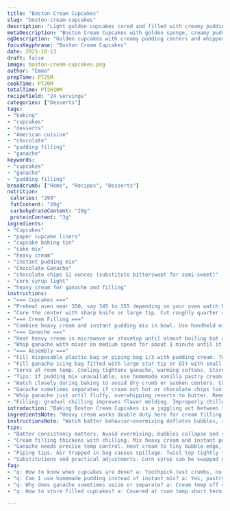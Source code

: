 ```yaml
---
title: "Boston Cream Cupcakes"
slug: "boston-cream-cupcakes"
description: "Light golden cupcakes cored and filled with creamy pudding made with heavy cream and instant mix. Topped with whipped ganache made by melting chocolate chips with hot cream and corn syrup. Filling piping technique keeps mess low. Ganache whipped to fluffy consistency with optional cream if too stiff. Bake by visual cues toothpick clean. Chill ganache before whipping for better texture. Cream filling thickens on chill. Corn syrup smooths ganache melt. Core cupcake centers half inch deep, careful to not cut liner. Frost cupcakes using star swirl method or improvised bags. Yield 24 cupcakes offering balance of fat sugar and protein. Nutrients moderate with 299 calories per serving."
metaDescription: "Boston Cream Cupcakes with golden sponge, creamy pudding core, and whipped chocolate ganache frosting. Techniques for filling, whipping, piping, and baking timing cues."
ogDescription: "Golden cupcakes with creamy pudding centers and whipped chocolate ganache frosting. Filling and piping tips for neat results and balanced texture."
focusKeyphrase: "Boston Cream Cupcakes"
date: 2025-10-13
draft: false
image: boston-cream-cupcakes.png
author: "Emma"
prepTime: PT25M
cookTime: PT20M
totalTime: PT2H10M
recipeYield: "24 servings"
categories: ["Desserts"]
tags:
- "baking"
- "cupcakes"
- "desserts"
- "American cuisine"
- "chocolate"
- "pudding filling"
- "ganache"
keywords:
- "cupcakes"
- "ganache"
- "pudding filling"
breadcrumb: ["Home", "Recipes", "Desserts"]
nutrition: 
 calories: "299"
 fatContent: "20g"
 carbohydrateContent: "29g"
 proteinContent: "3g"
ingredients:
- "Cupcakes"
- "paper cupcake liners"
- "cupcake baking tin"
- "cake mix"
- "heavy cream"
- "instant pudding mix"
- "Chocolate Ganache"
- "chocolate chips 11 ounces (substitute bittersweet for semi-sweet)"
- "corn syrup light"
- "heavy cream for ganache and filling"
instructions:
- "=== Cupcakes ==="
- "Preheat oven near 350, say 345 to 355 depending on your oven watch heat spots. Kind of sizzle when preheated enough. Line tins with paper liners for quicker cleanup and even bake. Batter mix per box but I prefer adding an egg yolk for richness sometimes. Blend using stand mixer or handheld, medium speed, avoid over mixing or turtle bubbles collapse. Spoon batter filling cupcake liners half full not more or batter overflows or soggy texture inside. Bake 17-20 minutes but ignore strict time; toothpick inserted comes out with a few crumbs but no wet batter. Golden top, slight crack, smells slightly toasted. Let cool completely in pan or on wire rack. Don't shock warm cupcakes or tops toughen. Cool at least 35-40 min."
- "Core the center with sharp knife or large tip. Cut roughly quarter sized hole but depth shallow enough to not cut liner. Use gentle twist and pull to avoid tearing. Don't replace core, leave hole open. Filling needs to nestle comfortably inside. An easier way is to use apple corer or larger icing tip if available. If cores break, no big deal, just fill carefully."
- "=== Cream Filling ==="
- "Combine heavy cream and instant pudding mix in bowl. Use handheld mixer, start slow then medium-low speed. Watch pudding thicken but don’t overbeat or it will curdle. Texture changes from liquid to creamy, thickening but still spreadable, tactile test is best. Cover with wrap to avoid skin forming. Chill in fridge minimum 40-50 minutes. If pudding too runny, add more pudding mix gradually but avoid powdery grit."
- "=== Ganache ==="
- "Heat heavy cream in microwave or stovetop until almost boiling but not full boil. Tiny bubbles at edges indicate right temp. Pour immediately over chocolate chips and corn syrup in heat-safe bowl. Let sit for 3 minutes untouched to melt chocolate slowly; rushing can seize chocolate. Whisk slowly in circles to emulsify cream and chocolate. Check smooth chocolate ribbons when lifting whisk. Once fully melted, cover with cling wrap, cool at room temp for roughly 1hr to 1 hr 40 min or until slightly thickened. Chilling ganache makes whipping easier but don't overchill or ganache hardens too much."
- "Whip ganache with mixer on medium speed for about 1 minute until it gains slight fluffiness. Add half tablespoon lukewarm cream if stiff or grainy. Texture should be scoopable yet pipeable. Too runny, chill longer; too stiff, add cream sparingly. Ganache stability important for swirl hold."
- "=== Assembly ==="
- "Fill disposable plastic bag or piping bag 1/3 with pudding cream. Twist top to squeeze air out to reduce mess. Pipe filling into cupcake cores slowly, feel resistance indicating full but don’t overfill or top spills out. Pipe gently; filling should not burst cupcake edges or liner."
- "Fill ganache icing bag fitted with large star tip or DIY with small cut corner. Hold about half inch above cupcake center and pipe center star swirl first. Then circle around star in C motions, connecting outer spiral to form uniform frosting dome. Even pressure key to avoid frosting blobs or breaks. Practice a swirl spiral if unfamiliar. Frost all cupcakes. If ganache warm and thin, chill 10 min then try again."
- "Serve at room temp. Cooling tightens ganache, warming softens. Store covered overnight if planning ahead; filling may weep slightly but still tasty. Cake stays moist due to pudding filling."
- "Tips: If pudding mix unavailable, use homemade vanilla pastry cream or stabilized whipped cream with gelatin. Corn syrup replacement, use light honey or golden syrup but ganache texture may differ slightly. For vegan versions, coconut cream and dairy-free chocolate chips work but expect denser cupcakes."
- "Watch closely during baking to avoid dry crumb or sunken centers. Cupcake liners peeling off tops indicate done. Also, avoid cutting cupcake caps off completely when coring—helps structural integrity."
- "Ganache sometimes separates if cream not hot or chocolate chips too cold. Warm bowl slightly or reserve some cream to adjust."
- "Whip ganache just until fluffy, overwhipping reverts to butter. Remember swirl patterns depend on ganache consistency."
- "Filling: gradual chilling improves flavor melding. Improperly chilled pudding makes filling runny or leaks."
introduction: "Baking Boston Cream Cupcakes is a juggling act between texture and technique. The core concept—baked sponge with creamy inside and chocolate topping—sounds simple but isn’t without tricks. You don't just pour batter in; half-size fill is crucial to keep height and texture correct. I found that cored cupcakes need care, not too deep, not ragged edges. Cream pudding from instant mix beats homemade for speed, but chilling is key to thicken the center. Chocolate ganache needs attention to temperature; too cool cream and it seizes, too hot and it splits. Corn syrup smooths out the ganache, giving that glossy sheen that looks bakery-bought. Whipping brings air, making the frosting lighter yet pipeable. Swirling frosting is an art — I learned to hold the bag steady and pipe with even bursts while keeping distance. Cupcakes keep moist days if refrigerated; temperature swings can turn ganache brittle or too soft. You want the bite of dense cake, creamy surprise, and that bittersweet finish."
ingredientsNote: "Heavy cream works double duty here for cream filling and ganache so buying extra is practical. I sometimes swap half the instant pudding mix for homemade custard thickened with cornstarch or arrowroot, yields different mouthfeel. Chocolate chips replaced with chopped bittersweet bars offers superior flavor if you have the time. Corn syrup smooths chocolate but can use honey in a pinch, it’ll create slight caramel notes. If you suspect the batter mix too dry, add a splash of milk or oil for moistness—different brands vary a lot. Cupcake liners prevent sticking and keep cakes tidy, wax paper standard, parchment offers better heat tolerance. Oxo-cupcake corer tool is a great investment if you often fill cupcakes. Piping bags—disposable or reusable—make filling and frosting cleaner but a plastic zip bag with corner snipped off can do in last minute. Keep cream refrigerated to avoid spoilage, or use stabilized whipped cream version to last longer at room temp. If frosting turns grainy, warm slightly and whisk again. Baking times vary with altitude, oven hotspots; rely on visual toothpick tests, surface cracking, and touch for doneness."
instructionsNote: "Watch batter behavior—overmixing deflates bubbles, resulting in dense cupcakes. After baking, cake shrinks slightly from edges, a good sign. Let cupcakes rest completely before coring to avoid crumbling. Cutting the core hole too deep ruins shape; I learned gently wiggling knife in a circle with no liner damage is best. Cream filling thickens as it chills; patience crucial, don’t try to fill too soon or it leaks out messily. Heat cream to just below boil for smooth ganache; overheated cream scorches chocolate. When pouring cream over chips, trust the 3-minute melt wait — don’t stir immediately or you get grainy ganache. Let ganache cool at room temperature so it’s pipe-able yet holds shape when whipped. Whip ganache only until light fluff forms; overwhipping ruins the texture. Filling cupcakes with a small opening in bag keeps control, avoids messy overflows. Swirling frosting needs steady hand and consistent pressure; practicing on parchment before piping cupcakes helps. Store cupcakes covered or chilled; warm ganache will soften too much. These small tactile and timing cues keep batch quality consistent. Never skimp on chilling times; rushed fillings and ganache show in final cupcake structure and texture."
tips:
- "Batter consistency matters. Avoid overmixing; bubbles collapse and cake turns dense. Half-fill liners, no more or batter slumps. Watch oven temps near 350—listen for subtle sizzle, spot heat variations change bake time. Toothpick test crumbs with no wet batter but slight moistness. Cool 35-40 min before coring to prevent crumble. Core gently; quarter sized hole but keep liner intact. Twisting motion works better than stabbing."
- "Cream filling thickens with chilling. Mix heavy cream and instant pudding on low-medium speed; don’t whip too much or it curdles. Texture shifts from liquid to spreadable. Cover or skin forms. Chill 40-50 minutes. Runny? Add powder slowly but avoid gritty. If pudding mix unavailable, stabilize whipped cream with gelatin or use pastry cream variants—textures differ, so plan chilling accordingly."
- "Ganache needs precise temp control. Heat cream to tiny bubble edge, not full boil—too hot scorches chocolate. Pour over chips and corn syrup, wait 3 min untouch. Stir slowly in circles for smooth ribbons. Cool at room temp for 1-1.5 hours until thick. Overchill hardens ganache; whip medium speed only till fluff forms. Stiff? Add lukewarm cream sparingly. Runny? Chill longer. Whip too much and it turns buttery."
- "Piping tips. Air trapped in bag causes spillage. Twist top tightly to squeeze air out before filling cores. Fill cupcake slowly until resistance, no overflow. Star tip for ganache swirl; hold bag half inch above cupcake. Start center star, then outer spiral in C motions connecting edges. Pressure must be steady. Warm ganache thins out, chill 10 minutes then retry piping. Practice swirls on parchment first for clean domes and avoid frosting blobs."
- "Substitutions and practical adjustments. Corn syrup can be swapped with light honey or golden syrup but expect slightly different ganache mouthfeel. Chocolate chips replaced by chopped bittersweet bars for richer flavor if time allows. If cake mix too dry, splash milk or oil helps moisture. Wax vs parchment liners—parchment tolerates higher heat. Disposable piping bags work but plastic zip bag with corner snip can fill in last minute. Keep extras of heavy cream handy for filling and ganache."
faq:
- "q: How to know when cupcakes are done? a: Toothpick test crumbs, no wet batter but some moist crumbs okay. Watch top surface slight crack or golden hue. Liners peeling from cake edges signal doneness. Oven hotspots shift time; watch carefully. Don't cut cupcake tops fully, weakens structure."
- "q: Can I use homemade pudding instead of instant mix? a: Yes, pastry cream or stabilized whipped cream substitute works. Texture differs and chilling longer needed usually. Instant pudding is fast but custard offers richer mouthfeel. Adjust consistency indicator by tactile test—spreadable but not runny."
- "q: Why does ganache sometimes seize or separate? a: Cream temp off mostly—too hot scorches chocolate, too cold hardens and clumps. Pour cream when just bubbling edges. Stir slowly, no rushing. Corn syrup helps stabilize and smooth melt. Warm bowl slightly or reserve some cream to adjust if needed."
- "q: How to store filled cupcakes? a: Covered at room temp short term; ganache will soften. Refrigerate overnight to keep moist but filling may weep slightly. Chill improves flavor melding but also firmness. Leftovers can freeze wrapped well but ganache texture may alter. Unfrosted cupcakes store longer, fill before serving."

---
```

